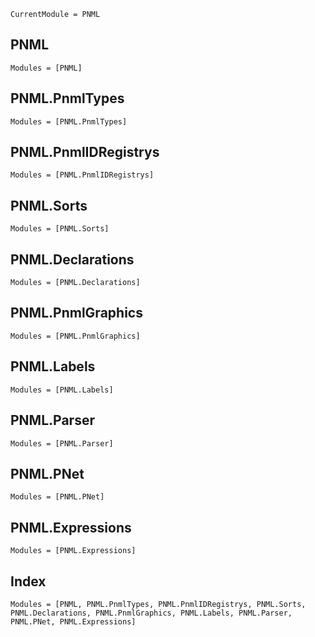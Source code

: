 ```@meta
CurrentModule = PNML
```

## PNML
```@autodocs
Modules = [PNML]
```
## PNML.PnmlTypes
```@autodocs
Modules = [PNML.PnmlTypes]
```
## PNML.PnmlIDRegistrys
```@autodocs
Modules = [PNML.PnmlIDRegistrys]
```
## PNML.Sorts
```@autodocs
Modules = [PNML.Sorts]
```
## PNML.Declarations
```@autodocs
Modules = [PNML.Declarations]
```
## PNML.PnmlGraphics
```@autodocs
Modules = [PNML.PnmlGraphics]
```
## PNML.Labels
```@autodocs
Modules = [PNML.Labels]
```
## PNML.Parser
```@autodocs
Modules = [PNML.Parser]
```
## PNML.PNet
```@autodocs
Modules = [PNML.PNet]
```
## PNML.Expressions
```@autodocs
Modules = [PNML.Expressions]
```


## Index
```@index
Modules = [PNML, PNML.PnmlTypes, PNML.PnmlIDRegistrys, PNML.Sorts, PNML.Declarations, PNML.PnmlGraphics, PNML.Labels, PNML.Parser, PNML.PNet, PNML.Expressions]
```
